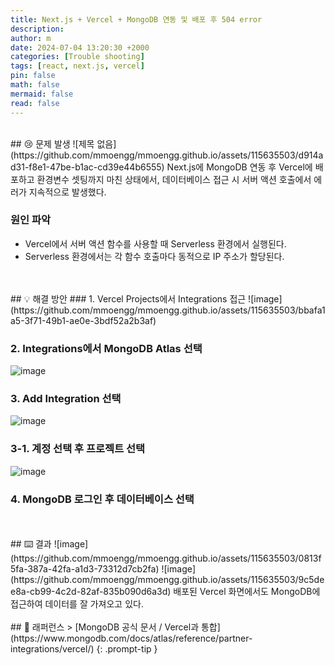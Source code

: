 ```yaml
---
title: Next.js + Vercel + MongoDB 연동 및 배포 후 504 error
description: 
author: m
date: 2024-07-04 13:20:30 +2000
categories: [Trouble shooting]
tags: [react, next.js, vercel]
pin: false
math: false
mermaid: false
read: false
---
```


<br>
## 😢 문제 발생
![제목 없음](https://github.com/mmoengg/mmoengg.github.io/assets/115635503/d914ad31-f8e1-47be-b1ac-cd39e44b6555)
Next.js에 MongoDB 연동 후 Vercel에 배포하고 환경변수 셋팅까지 마친 상태에서, 데이터베이스 접근 시 서버 액션 호출에서 에러가 지속적으로 발생했다.

### 원인 파악
- Vercel에서 서버 액션 함수를 사용할 때 Serverless 환경에서 실행된다.
- Serverless 환경에서는 각 함수 호출마다 동적으로 IP 주소가 할당된다.

<br>
<br>
## 💡 해결 방안
### 1. Vercel Projects에서 Integrations 접근
![image](https://github.com/mmoengg/mmoengg.github.io/assets/115635503/bbafa1a5-3f71-49b1-ae0e-3bdf52a2b3af)

### 2. Integrations에서 MongoDB Atlas 선택
![image](https://github.com/mmoengg/mmoengg.github.io/assets/115635503/fbdc97ec-69bd-4947-841a-65fda1747830)

### 3. Add Integration 선택
![image](https://github.com/mmoengg/mmoengg.github.io/assets/115635503/b2bfccbc-6569-4a08-8b04-52f129c03082)

### 3-1. 계정 선택 후 프로젝트 선택
![image](https://github.com/mmoengg/mmoengg.github.io/assets/115635503/3fe2b2bd-5b3f-451e-8e2e-ed64ba5a4ca1)

### 4. MongoDB 로그인 후 데이터베이스 선택

<br>
<br>
## ⌨️ 결과
![image](https://github.com/mmoengg/mmoengg.github.io/assets/115635503/0813f5fa-387a-42fa-a1d3-73312d7cb2fa)
![image](https://github.com/mmoengg/mmoengg.github.io/assets/115635503/9c5dee8a-cb99-4c2d-82af-835b090d6a3d)
배포된 Vercel 화면에서도 MongoDB에 접근하여 데이터를 잘 가져오고 있다.

<br>
<br>
## 📖 래퍼런스
> [MongoDB 공식 문서 / Vercel과 통합](https://www.mongodb.com/docs/atlas/reference/partner-integrations/vercel/)
{: .prompt-tip }
<br>
<br>